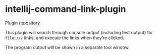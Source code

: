 intellij-command-link-plugin
============================

[Plugin repository][plugin-repository]

This plugin will search through console output  (including test output) for
`file:///` links, and execute the links when they're clicked.

The program output will be shown in a separate tool window.

[plugin-repository]: https://plugins.jetbrains.com/plugin/12787-intellij-command-link
